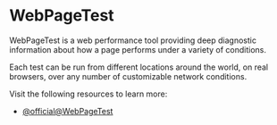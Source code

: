 # WebPageTest

WebPageTest is a web performance tool providing deep diagnostic information about how a page performs under a variety of conditions.

Each test can be run from different locations around the world, on real browsers, over any number of customizable network conditions.

Visit the following resources to learn more:

- [@official@WebPageTest](https://www.webpagetest.org/)
